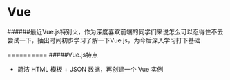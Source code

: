 Vue
=============
######最近Vue.js特别火，作为深度喜欢前端的同学们来说怎么可以忍得住不去尝试一下，抽出时间初步学习了解一下Vue.js，为今后深入学习打下基础

==========
#####Vue.js特点
* 简洁    HTML 模板 + JSON 数据，再创建一个 Vue 实例
